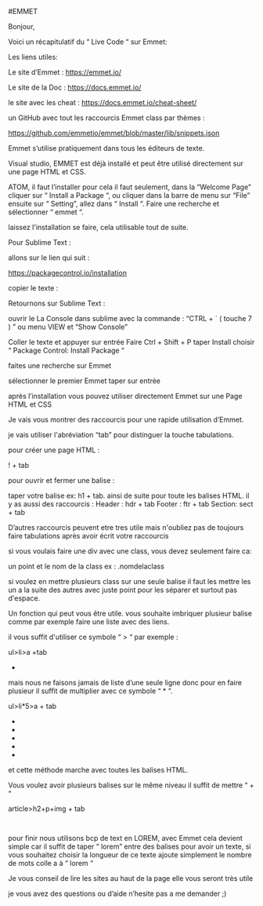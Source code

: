 #EMMET

Bonjour,

Voici un  récapitulatif du “ Live Code “ sur Emmet:

Les liens utiles:

Le site d’Emmet : https://emmet.io/

Le site de la Doc : https://docs.emmet.io/

le site avec les cheat : https://docs.emmet.io/cheat-sheet/

un GitHub avec tout les raccourcis Emmet class par thèmes :

https://github.com/emmetio/emmet/blob/master/lib/snippets.json

Emmet s’utilise pratiquement dans tous les éditeurs de texte.

Visual studio, EMMET est déjà installé et peut être utilisé directement sur une page HTML et CSS.

ATOM, il faut l’installer pour cela il faut seulement, dans la “Welcome Page” cliquer sur “ Install a Package “, ou cliquer dans la barre de menu sur “File” ensuite sur “ Setting”, allez dans “ Install “.
Faire une recherche et sélectionner “ emmet “.

laissez l'installation se faire, cela utilisable tout de suite.


Pour Sublime Text :

allons sur le lien qui suit :

https://packagecontrol.io/installation

copier le texte :


Retournons sur Sublime Text :

ouvrir le La Console dans sublime avec la commande : “CTRL  + ` ( touche 7 ) ” ou menu VIEW et “Show Console”

Coller le texte et appuyer sur entrée
Faire Ctrl + Shift + P
taper Install choisir “ Package Control: Install Package “

faites une recherche sur Emmet

sélectionner le premier Emmet taper sur entrée

après l’installation vous pouvez utiliser directement Emmet sur une Page HTML et CSS

Je vais vous montrer des raccourcis pour une rapide utilisation d’Emmet.

je vais utiliser l'abréviation “tab” pour distinguer la touche tabulations.

pour créer une page HTML :

! + tab

pour ouvrir et fermer une balise :

taper votre balise ex:  h1 + tab.
ainsi de suite pour toute les balises HTML.
il y as aussi des raccourcis :
Header : hdr + tab
Footer : ftr + tab
Section: sect + tab

D’autres raccourcis peuvent etre tres utile mais n'oubliez pas de toujours faire tabulations après avoir écrit votre raccourcis

si vous voulais faire une div avec une class, vous devez seulement faire ca:

un point et le nom de la class ex :  	.nomdelaclass

si voulez en mettre plusieurs class sur une seule balise il faut les mettre les un a la suite des autres avec juste point pour les séparer et surtout pas d'espace.

Un fonction qui peut vous être utile.
vous souhaite imbriquer plusieur balise comme par exemple faire une liste avec des liens.

il vous suffit d'utiliser ce symbole “ > “ par exemple :

ul>li>a +tab
<ul>
	<li><a href= “”></a></li>
</ul>

mais nous ne faisons jamais de liste d’une seule ligne donc pour en faire plusieur il suffit de  multiplier avec ce symbole “ * “.

ul>li*5>a + tab

<ul>
	<li><a href= “”></a></li>
	<li><a href= “”></a></li>
	<li><a href= “”></a></li>
	<li><a href= “”></a></li>
	<li><a href= “”></a></li>
</ul>

et cette méthode marche avec toutes les balises HTML.

Vous voulez avoir plusieurs balises sur le même niveau il suffit de mettre “ + “

article>h2+p+img + tab
<article>
	<h2></h2>
	<p></p>
	<img></img>

<article>

pour finir nous utilisons bcp de text en LOREM, avec Emmet cela devient simple car
il suffit de taper “ lorem” entre des balises pour avoir un texte, si vous souhaitez choisir la longueur de ce texte ajoute simplement le nombre de mots colle a à “ lorem “

Je vous conseil de lire les sites au haut de la page elle vous seront très utile

je vous avez des questions ou d’aide n’hesite pas a me demander ;)
